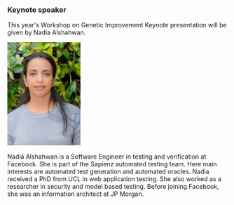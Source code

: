 ### **Keynote speaker**

This year's Workshop on Genetic Improvement Keynote presentation will be given by Nadia Alshahwan.

![](./profile_images/nadia.jpeg)

Nadia Alshahwan is a Software Engineer in testing and verification at Facebook. She is part of the Sapienz automated testing team. Here main interests are automated test generation and automated oracles. Nadia received a PhD from UCL in web application testing. She also worked as a researcher in security and model based testing. Before joining Facebook, she was an information architect at JP Morgan.
